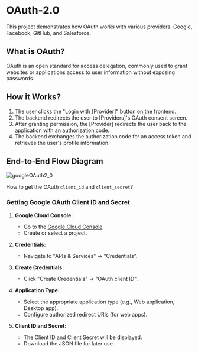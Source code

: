 # OAuth-2.0
This project demonstrates how OAuth works with various providers: Google, Facebook, GitHub, and Salesforce.

## What is OAuth?
OAuth is an open standard for access delegation, commonly used to grant websites or applications access to user information without exposing passwords.

## How it Works?
1. The user clicks the "Login with [Provider]" button on the frontend.
2. The backend redirects the user to [Providers]'s OAuth consent screen.
3. After granting permission, the [Provider] redirects the user back to the application with an authorization code.
4. The backend exchanges the authorization code for an access token and retrieves the user's profile information.

## End-to-End Flow Diagram
![googleOAuth2_0](https://github.com/user-attachments/assets/4aa05729-5ecb-49f7-84a4-0a0838ad6e51)

How to get the OAuth `client_id` and `client_secret`?

### Getting Google OAuth Client ID and Secret
1.  **Google Cloud Console:**
    * Go to the [Google Cloud Console](https://console.cloud.google.com/).
    * Create or select a project.

2.  **Credentials:**
    * Navigate to "APIs & Services" -> "Credentials".

3.  **Create Credentials:**
    * Click "Create Credentials" -> "OAuth client ID".

4.  **Application Type:**
    * Select the appropriate application type (e.g., Web application, Desktop app).
    * Configure authorized redirect URIs (for web apps).

5.  **Client ID and Secret:**
    * The Client ID and Client Secret will be displayed.
    * Download the JSON file for later use.
